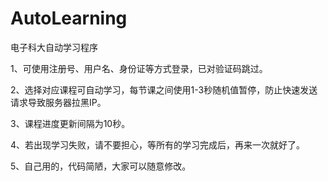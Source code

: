# AutoLearning
电子科大自动学习程序

1、可使用注册号、用户名、身份证等方式登录，已对验证码跳过。

2、选择对应课程可自动学习，每节课之间使用1-3秒随机值暂停，防止快速发送请求导致服务器拉黑IP。

3、课程进度更新间隔为10秒。

4、若出现学习失败，请不要担心，等所有的学习完成后，再来一次就好了。

5、自己用的，代码简陋，大家可以随意修改。
